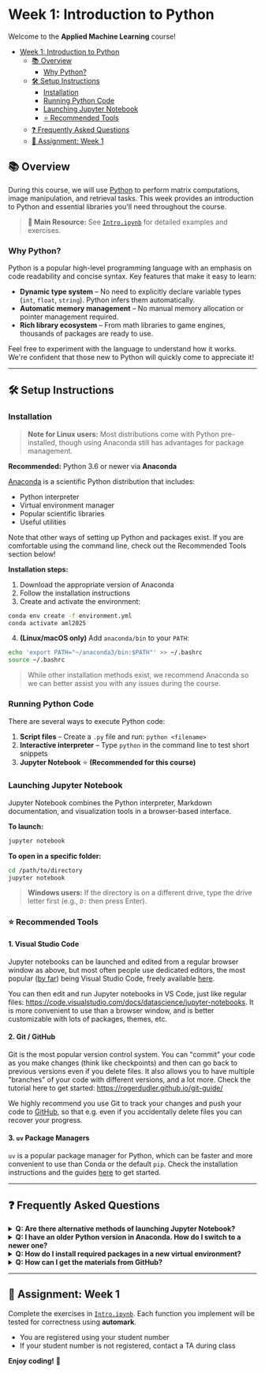 # Week 1: Introduction to Python

Welcome to the **Applied Machine Learning** course!

- [Week 1: Introduction to Python](#week-1-introduction-to-python)
  - [📚 Overview](#-overview)
    - [Why Python?](#why-python)
  - [🛠️ Setup Instructions](#️-setup-instructions)
    - [Installation](#installation)
    - [Running Python Code](#running-python-code)
    - [Launching Jupyter Notebook](#launching-jupyter-notebook)
    - [⭐️ Recommended Tools](#️-recommended-tools)
  - [❓ Frequently Asked Questions](#-frequently-asked-questions)
  - [📝 Assignment: Week 1](#-assignment-week-1)


## 📚 Overview

During this course, we will use [Python](https://www.python.org) to perform matrix computations, image manipulation, and retrieval tasks. This week provides an introduction to Python and essential libraries you'll need throughout the course.

> **📓 Main Resource:** See [`Intro.ipynb`](Intro.ipynb) for detailed examples and exercises.

### Why Python?

Python is a popular high-level programming language with an emphasis on code readability and concise syntax. Key features that make it easy to learn:

- **Dynamic type system** – No need to explicitly declare variable types (`int`, `float`, `string`). Python infers them automatically.
- **Automatic memory management** – No manual memory allocation or pointer management required.
- **Rich library ecosystem** – From math libraries to game engines, thousands of packages are ready to use.

Feel free to experiment with the language to understand how it works. We're confident that those new to Python will quickly come to appreciate it!

---

## 🛠️ Setup Instructions

### Installation

> **Note for Linux users:** Most distributions come with Python pre-installed, though using Anaconda still has advantages for package management.

**Recommended:** Python 3.6 or newer via **Anaconda**

[Anaconda](https://www.anaconda.com/download/) is a scientific Python distribution that includes:
- Python interpreter
- Virtual environment manager
- Popular scientific libraries
- Useful utilities

Note that other ways of setting up Python and packages exist. If you are comfortable using the command line, check out the Recommended Tools section below!

**Installation steps:**
1. Download the appropriate version of Anaconda
2. Follow the installation instructions
3. Create and activate the environment:

```bash
conda env create -f environment.yml
conda activate aml2025
```

4. **(Linux/macOS only)** Add `anaconda/bin` to your `PATH`:

```bash
echo 'export PATH="~/anaconda3/bin:$PATH"' >> ~/.bashrc
source ~/.bashrc
```

> While other installation methods exist, we recommend Anaconda so we can better assist you with any issues during the course.

### Running Python Code

There are several ways to execute Python code:

1. **Script files** – Create a `.py` file and run: `python <filename>`
2. **Interactive interpreter** – Type `python` in the command line to test short snippets
3. **Jupyter Notebook** ⭐ **(Recommended for this course)**

### Launching Jupyter Notebook

Jupyter Notebook combines the Python interpreter, Markdown documentation, and visualization tools in a browser-based interface.

**To launch:**
```bash
jupyter notebook
```

**To open in a specific folder:**
```bash
cd /path/to/directory
jupyter notebook
```

> **Windows users:** If the directory is on a different drive, type the drive letter first (e.g., `D:` then press Enter).

### ⭐️ Recommended Tools 

#### 1. Visual Studio Code

Jupyter notebooks can be launched and edited from a regular browser window as above, but most often people use dedicated editors, the most popular ([by far](https://survey.stackoverflow.co/2025/technology#most-popular-technologies-dev-envs)) being Visual Studio Code, freely available [here](https://code.visualstudio.com/). 

You can then edit and run Jupyter notebooks in VS Code, just like regular files: https://code.visualstudio.com/docs/datascience/jupyter-notebooks. It is more convenient to use than a browser window, and is better customizable with lots of packages, themes, etc. 

#### 2. Git / GitHub

Git is the most popular version control system. You can "commit" your code as you make changes (think like checkpoints) and then can go back to previous versions even if you delete files. It also allows you to have multiple "branches" of your code with different versions, and a lot more. Check the tutorial here to get started: https://rogerdudler.github.io/git-guide/ 

We highly recommend you use Git to track your changes and push your code to [GitHub](https://github.com/), so that e.g. even if you accidentally delete files you can recover your progress. 

#### 3. `uv` Package Managers

`uv` is a popular package manager for Python, which can be faster and more convenient to use than Conda or the default `pip`. Check the installation instructions and the guides [here](https://docs.astral.sh/uv/) to get started. 

---

## ❓ Frequently Asked Questions

<details>
<summary><strong>Q: Are there alternative methods of launching Jupyter Notebook?</strong></summary>

**A:** Recent Anaconda versions include GUI launchers. Simply double-click the Anaconda Navigator icon and launch Jupyter from there.
</details>

<details>
<summary><strong>Q: I have an older Python version in Anaconda. How do I switch to a newer one?</strong></summary>

**A:** Create a new virtual environment with your desired Python version and add it as a Jupyter kernel:

```bash
conda create -n py37 python=3.7
source activate py37
python -m ipykernel install --name py37
source deactivate
```

Learn more: [Managing environments](https://conda.io/docs/user-guide/tasks/manage-environments.html) | [Kernel installation](https://ipython.readthedocs.io/en/latest/install/kernel_install.html)
</details>

<details>
<summary><strong>Q: How do I install required packages in a new virtual environment?</strong></summary>

**A:** Use `conda` or `pip` to install packages. For this course, you'll need:
- **numpy** – Numerical computing
- **scipy** – Scientific computing
- **matplotlib** – Plotting and visualization
- **scikit-learn** – Machine learning algorithms
- **requests** – HTTP requests

```bash
source activate py37              # Windows: activate py37
conda install -c anaconda numpy scipy requests
conda install scikit-learn
conda install -c conda-forge matplotlib
source deactivate                 # Windows: deactivate
```
</details>

<details>
<summary><strong>Q: How can I get the materials from GitHub?</strong></summary>

**A:** Choose one of these methods:

1. **Download ZIP** – Visit the repository and download the `.zip` archive (simplest)
2. **GitHub Desktop** – [Download the client](https://desktop.github.com), visit the repository, and click "Open in Desktop"
3. **Git CLI** – Clone via command line (requires [Git installation](https://git-scm.com/downloads)):
   ```bash
   git clone git@github.com:maxvanspengler/UVA_AML23.git
   ```
   [Git tutorial](https://try.github.io/) for beginners

</details>

---

## 📝 Assignment: Week 1

Complete the exercises in [`Intro.ipynb`](Intro.ipynb). Each function you implement will be tested for correctness using **automark**.

- You are registered using your student number
- If your student number is not registered, contact a TA during class

**Enjoy coding!** 🚀
